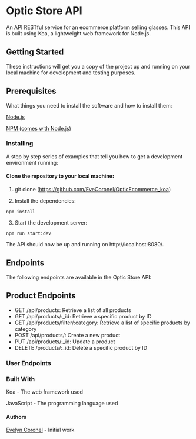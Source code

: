 # Optic Store API

An API RESTful service for an ecommerce platform selling glasses. This API is built using Koa, a lightweight web framework for Node.js.

## Getting Started
These instructions will get you a copy of the project up and running on your local machine for development and testing purposes.

## Prerequisites
What things you need to install the software and how to install them:

[Node.js](https://nodejs.org/en/)

[NPM (comes with Node.js)](https://www.npmjs.com/https://www.npmjs.com/)

### Installing
A step by step series of examples that tell you how to get a development environment running:

#### Clone the repository to your local machine:

1. git clone (https://github.com/EveCoronel/OpticEcommerce_koa)

2. Install the dependencies:

```
npm install
```

3. Start the development server:

```
npm run start:dev
```

The API should now be up and running on http://localhost:8080/.

## Endpoints
The following endpoints are available in the Optic Store API:

## Product Endpoints
- GET /api/products: Retrieve a list of all products
- GET /api/products/:_id: Retrieve a specific product by ID
- GET /api/products/filter/:category: Retrieve a list of specific products by category
- POST /api/products/: Create a new product
- PUT /api/products/:_id: Update a product
- DELETE /products/:_id: Delete a specific product by ID


### User Endpoints


### Built With

Koa - The web framework used

JavaScript - The programming language used


#### Authors
[Evelyn Coronel](https://github.com/EveCoronel) - Initial work